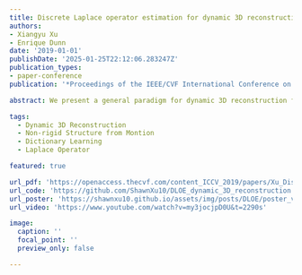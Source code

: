 ```yaml
---
title: Discrete Laplace operator estimation for dynamic 3D reconstruction
authors:
- Xiangyu Xu
- Enrique Dunn
date: '2019-01-01'
publishDate: '2025-01-25T22:12:06.283247Z'
publication_types:
- paper-conference
publication: '*Proceedings of the IEEE/CVF International Conference on Computer Vision for oral presentation. Acceptance rate 4.3%.*'

abstract: We present a general paradigm for dynamic 3D reconstruction from multiple independent and uncontrolled image sources having arbitrary temporal sampling density and distribution. Our graph-theoretic formulation models the spatio-temporal relationships among our observations in terms of the joint estimation of their 3D geometry and its discrete Laplace operator. Towards this end, we define a tri-convex optimization framework that leverages the geometric properties and dependencies found among a Euclidean shape-space and the discrete Laplace operator describing its local and global topology. We present a reconstructability analysis, experiments on motion capture data and multi-view image datasets, as well as explore applications to geometry-based event segmentation and data association.

tags:
  - Dynamic 3D Reconstruction
  - Non-rigid Structure from Montion
  - Dictionary Learning
  - Laplace Operator

featured: true

url_pdf: 'https://openaccess.thecvf.com/content_ICCV_2019/papers/Xu_Discrete_Laplace_Operator_Estimation_for_Dynamic_3D_Reconstruction_ICCV_2019_paper.pdf'
url_code: 'https://github.com/ShawnXu10/DLOE_dynamic_3D_reconstruction'
url_poster: 'https://shawnxu10.github.io/assets/img/posts/DLOE/poster_v2.pdf'
url_video: 'https://www.youtube.com/watch?v=my3jocjpD0U&t=2290s'

image:
  caption: ''
  focal_point: ''
  preview_only: false

---
```

